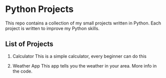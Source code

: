 # Python Projects
This repo contains a collection of my small projects written in Python. Each project is written to improve my Python skills.

## List of Projects
1. Calculator
    This is a simple calculator, every beginner can do this

2. Weather App
    This app tells you the weather in your area. More info in the code.